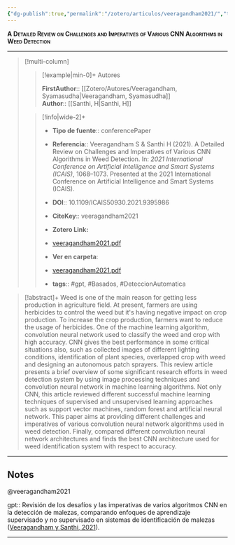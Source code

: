 ```yaml
---
{"dg-publish":true,"permalink":"/zotero/articulos/veeragandham2021/","title":"A Detailed Review on Challenges and Imperatives of Various CNN Algorithms in Weed Detection","tags":["#zotero"]}
---
```



<span style="font-variant:small-caps; font-weight: bold;">A Detailed Review on Challenges and Imperatives of Various CNN Algorithms in Weed Detection</span>

---


> [!multi-column]
>
>> [!example|min-0]+ Autores
>> 
>> **FirstAuthor**:: [[Zotero/Autores/Veeragandham, Syamasudha\|Veeragandham, Syamasudha]]  
>> **Author**:: [[Santhi, H\|Santhi, H]]  
 >
>
>> [!info|wide-2]+
>>
>> - **Tipo de fuente**:: conferencePaper
>> - **Referencia**:: Veeragandham S & Santhi H (2021). A Detailed Review on Challenges and Imperatives of Various CNN Algorithms in Weed Detection. In: _2021 International Conference on Artificial Intelligence and Smart Systems (ICAIS)_, 1068–1073. Presented at the 2021 International Conference on Artificial Intelligence and Smart Systems (ICAIS).
>> - **DOI**:: 10.1109/ICAIS50930.2021.9395986
>> - **CiteKey**:: veeragandham2021
>> - **Zotero Link:** 
>> - [veeragandham2021.pdf](zotero://select/library/items/FHAKLJFJ)
>>
>> - **Ver en carpeta**: 
>> - [veeragandham2021.pdf](file://J:\OneDrive\Articulos\veeragandham2021.pdf)
>> - **tags**:: #gpt, #Basados, #DeteccionAutomatica



> [!abstract]+ 
>Weed is one of the main reason for getting less production in agriculture field. At present, farmers are using herbicides to control the weed but it's having negative impact on crop production. To increase the crop production, farmers want to reduce the usage of herbicides. One of the machine learning algorithm, convolution neural network used to classify the weed and crop with high accuracy. CNN gives the best performance in some critical situations also, such as collected images of different lighting conditions, identification of plant species, overlapped crop with weed and designing an autonomous patch sprayers. This review article presents a brief overview of some significant research efforts in weed detection system by using image processing techniques and convolution neural network in machine learning algorithms. Not only CNN, this article reviewed different successful machine learning techniques of supervised and unsupervised learning approaches such as support vector machines, random forest and artificial neural network. This paper aims at providing different challenges and imperatives of various convolution neural network algorithms used in weed detection. Finally, compared different convolution neural network architectures and finds the best CNN architecture used for weed identification system with respect to accuracy.


--- 

## Notes

@veeragandham2021

gpt:: Revisión de los desafíos y las imperativas de varios algoritmos CNN en la detección de malezas, comparando enfoques de aprendizaje supervisado y no supervisado en sistemas de identificación de malezas ([Veeragandham y Santhi, 2021](zotero://select/library/items/3I5RGLGJ)).






---







